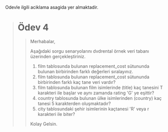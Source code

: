 Odevle ilgili aciklama asagida yer almaktadir.

> # Ödev 4
> > Merhabalar,
> > 
> > Aşağıdaki sorgu senaryolarını dvdrental örnek veri tabanı üzerinden gerçekleştiriniz.
> > 1. film tablosunda bulunan replacement_cost sütununda bulunan birbirinden farklı değerleri sıralayınız.
> > 2. film tablosunda bulunan replacement_cost sütununda birbirinden farklı kaç tane veri vardır?
> > 3. film tablosunda bulunan film isimlerinde (title) kaç tanesini T karakteri ile başlar ve aynı zamanda rating 'G' ye eşittir?
> > 4. country tablosunda bulunan ülke isimlerinden (country) kaç tanesi 5 karakterden oluşmaktadır?
> > 5. city tablosundaki şehir isimlerinin kaçtanesi 'R' veya r karakteri ile biter?
> >
> > Kolay Gelsin.
